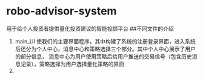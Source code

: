 # robo-advisor-system
用于给个人投资者提供量化投资建议的智能投顾平台
##不同文件的介绍
1. main_UI 使我们的主要界面程序，其中构建了系统的注册登录界面，进入系统后还分为个人中心，消息中心和策略选择三个部分。其中个人中心展示了用户的部分信息，
消息中心为用户使用策略后给用户推送的交易信号（包含历史消息记录），策略选择为用户选择量化策略的界面 </br>
2. 
